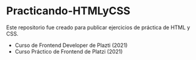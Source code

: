 # Practicando-HTMLyCSS

Este repositorio fue creado para publicar ejercicios de práctica de HTML y CSS.

+ Curso de Frontend Developer de Plazti (2021)
+ Curso Práctico de Frontend de Platzi (2021)
